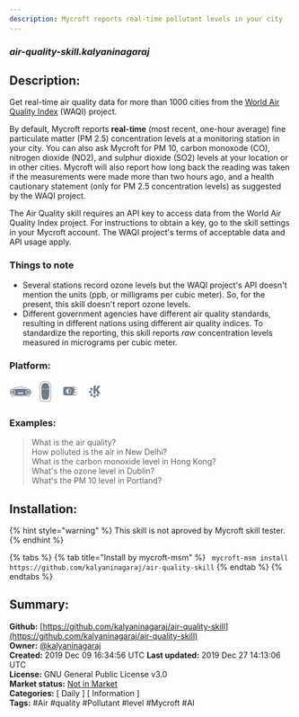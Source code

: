 ```yaml
---
description: Mycroft reports real-time pollutant levels in your city
---
```


### _air-quality-skill.kalyaninagaraj_  
## Description:  
Get real-time air quality data for more than 1000 cities from
the [World Air Quality Index](https://aqicn.org/) (WAQI) project.

By default, Mycroft reports **real-time** (most recent,
one-hour average) fine particulate matter (PM 2.5) concentration
levels at a monitoring station in your city. You can also ask
Mycroft for PM 10, carbon monoxode (CO), nitrogen dioxide
(NO2), and sulphur dioxide (SO2) levels at
your location or in other cities. Mycroft will also report how
long back the reading was taken if the measurements were made more
than two hours ago, and a health cautionary statement (only for
PM 2.5 concentration levels) as suggested by the WAQI project.

The Air Quality skill requires an API key to access data from
the World Air Quality Index project. For instructions to obtain
a key, go to the skill settings in your Mycroft account. The
WAQI project's terms of acceptable data and API usage apply.

### Things to note
* Several stations record ozone levels but the WAQI project's
API doesn't mention the units (ppb, or milligrams per cubic meter).
So, for the present, this skill doesn't report ozone levels.
* Different government agencies have different air quality standards,
resulting in different nations using different air quality indices. To
standardize the reporting, this skill reports *raw* concentration
levels measured in micrograms per cubic meter.  
  
  
### Platform:  
 ![Mark I](../.gitbook/assets/mark-1-icon.png)  ![Mark II](../.gitbook/assets/mark-2-icon.png)  ![Picroft](../.gitbook/assets/picroft-icon.png)  ![plasmoid](../.gitbook/assets/kde.png)   
### Examples:  
> What is the air quality?  
> How polluted is the air in New Delhi?  
> What is the carbon monoxide level in Hong Kong?  
> What's the ozone level in Dublin?  
> What's the PM 10 level in Portland?  
  
## Installation:  
{% hint style="warning" %}
This skill is not aproved by Mycroft skill tester.
{% endhint %}
    
{% tabs %}
{% tab title="Install by mycroft-msm" %}
``` mycroft-msm install https://github.com/kalyaninagaraj/air-quality-skill```
{% endtab %}
  {% endtabs %}
    
## Summary:  
**Github:** [https://github.com/kalyaninagaraj/air-quality-skill](https://github.com/kalyaninagaraj/air-quality-skill)  
**Owner:** [@kalyaninagaraj](https://github.com/kalyaninagaraj)  
**Created:** 2019 Dec 09 16:34:56 UTC  **Last updated:** 2019 Dec 27 14:13:06 UTC  
**License:** GNU General Public License v3.0  
**Market status:** [Not in Market](https://market.mycroft.ai/skill/)  
**Categories:** [ Daily ] [ Information ]   
**Tags:** \#Air \#quality \#Pollutant \#level \#Mycroft \#AI   
